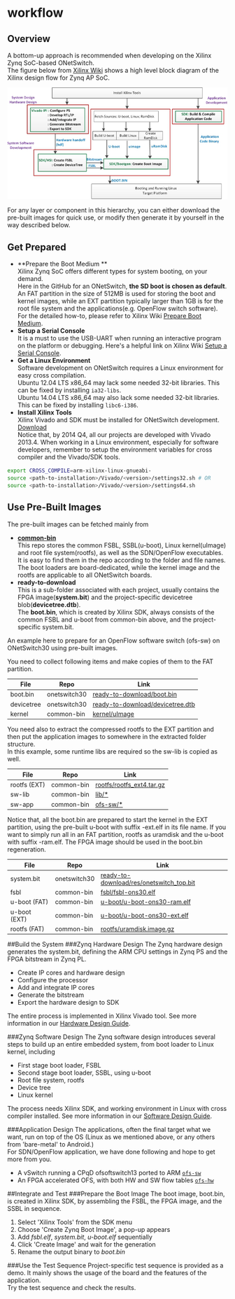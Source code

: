 # workflow

## Overview  
A bottom-up approach is recommended when developing on the Xilinx Zynq SoC-based  ONetSwitch.  
The figure below from [Xilinx Wiki](http://www.wiki.xilinx.com/) shows a high level block diagram of the Xilinx design flow for Zynq AP SoC.  

![](../images/zynq-design-flow.png)

For any layer or component in this hierarchy, you can either download the pre-built images for quick use, or modify then generate it by yourself in the way described below.  

## Get Prepared
* **Prepare the Boot Medium  **  
Xilinx Zynq SoC offers different types for system booting, on your demand.  
Here in the GitHub for an ONetSwitch, **the SD boot is chosen as default**. An FAT partition in the size of 512MB is used for storing the boot and kernel images, while an EXT partition typically larger than 1GB is for the root file system and the applications(e.g. OpenFlow switch software).  
For the detailed how-to, please refer to Xilinx Wiki [Prepare Boot Medium](http://www.wiki.xilinx.com/Prepare+Boot+Medium).  
* **Setup a Serial Console**    
It is a must to use the USB-UART when running an interactive program on the platform or debugging. Here's a helpful link on Xilinx Wiki [Setup a Serial Console](http://www.wiki.xilinx.com/Setup+a+Serial+Console).    
* **Get a Linux Environment**  
Software development on ONetSwitch requires a Linux environment for easy cross compilation.  
Ubuntu 12.04 LTS x86_64 may lack some needed 32-bit libraries. This can be fixed by installing `ia32-libs`.  
Ubuntu 14.04 LTS x86_64 may also lack some needed 32-bit libraries. This can be fixed by installing `libc6-i386`. 
* **Install Xilinx Tools**    
Xilinx Vivado and SDK must be installed for ONetSwitch development. 
[Download](http://www.xilinx.com/support/download.html)  
Notice that, by 2014 Q4, all our projects are developed with Vivado 2013.4.
When working in a Linux environment, especially for software developers, remember to setup the environment variables for cross compiler and the Vivado/SDK tools.  

```bash
export CROSS_COMPILE=arm-xilinx-linux-gnueabi-
source <path-to-installation>/Vivado/<version>/settings32.sh # OR
source <path-to-installation>/Vivado/<version>/settings64.sh
```

## Use Pre-Built Images  
The pre-built images can be fetched mainly from  
* **[common-bin](https://github.com/MeshSr/common-bin)**  
This repo stores the common FSBL, SSBL(u-boot), Linux kernel(uImage) and root file system(rootfs), as well as the SDN/OpenFlow executables. It is easy to find them in the repo according to the folder and file names.  
The boot loaders are board-dedicated, while the kernel image and the rootfs are applicable to all ONetSwitch boards.  
* **ready-to-download**  
This is a sub-folder associated with each project, usually contains the FPGA image(**system.bit**) and the project-specific devicetree blob(**devicetree.dtb**).  
The **boot.bin**, which is created by Xilinx SDK, always consists of the common FSBL and u-boot from common-bin above, and the project-specific system.bit.  

An example here to prepare for an OpenFlow software switch (ofs-sw) on ONetSwitch30 using pre-built images. 

You need to collect following items and make copies of them to the FAT partition.  

| File | Repo | Link |
| ---- | ---- | ---- |
| boot.bin | onetswitch30 | [ready-to-download/boot.bin]( https://github.com/MeshSr/onetswitch30/blob/master/ons30-app51-ref_ofssw/ready-to-download/boot.bin) |  
| devicetree | onetswitch30 | [ready-to-download/devicetree.dtb]( https://github.com/MeshSr/onetswitch30/blob/master/ons30-app51-ref_ofssw/ready-to-download/devicetree.dtb) |  
| kernel | common-bin | [kernel/uImage](https://github.com/MeshSr/common-bin/blob/master/kernel/uImage) |

You need also to extract the compressed rootfs to the EXT partition and then put the application images to somewhere in the extracted folder structure.  
In this example, some runtime libs are required so the sw-lib is copied as well.

| File | Repo | Link |
| ---- | ---- | ---- |
| rootfs (EXT) | common-bin | [rootfs/rootfs_ext4.tar.gz](https://github.com/MeshSr/common-bin/blob/master/rootfs/rootfs_ext4.tar.gz) |
| sw-lib | common-bin | [lib/*](https://github.com/MeshSr/common-bin/tree/master/lib)|
| sw-app | common-bin | [ofs-sw/*](https://github.com/MeshSr/common-bin/tree/master/ofs-sw) |

Notice that, all the boot.bin are prepared to start the kernel in the EXT partition, using the pre-built u-boot with suffix -ext.elf in its file name. If you want to simply run all in an FAT partition, rootfs as uramdisk and the u-boot with suffix -ram.elf.
The FPGA image should be used in the boot.bin regeneration.

| File | Repo | Link |
| ---- | ---- | ---- |
| system.bit | onetswitch30 | [ready-to-download/res/onetswitch_top.bit](https://github.com/MeshSr/onetswitch30/blob/master/ons30-app51-ref_ofssw/ready-to-download/res/onetswitch_top.bit) |
| fsbl | common-bin | [fsbl/fsbl-ons30.elf](https://github.com/MeshSr/common-bin/blob/master/fsbl/fsbl-ons30.elf) |
| u-boot (FAT) | common-bin | [u-boot/u-boot-ons30-ram.elf](https://github.com/MeshSr/common-bin/blob/master/u-boot/u-boot-ons30-ram.elf) |
| u-boot (EXT) | common-bin | [u-boot/u-boot-ons30-ext.elf](https://github.com/MeshSr/common-bin/blob/master/u-boot/u-boot-ons30-ext.elf) |
| rootfs (FAT) | common-bin | [rootfs/uramdisk.image.gz](https://github.com/MeshSr/common-bin/blob/master/rootfs/uramdisk.image.gz) |  

##Build the System
###Zynq Hardware Design
The Zynq hardware design generates the system.bit, defining the ARM CPU settings in Zynq PS and the FPGA bitstream in Zynq PL.  
* Create IP cores and hardware design
* Configure the processor
* Add and integrate IP cores
* Generate the bitstream
* Export the hardware design to SDK

The entire process is implemented in Xilinx Vivado tool. See more information in our [Hardware Design Guide](https://github.com/MeshSr/wiki/wiki/Guide-Hardware-Design).  

###Zynq Software Design
The Zynq software design introduces several steps to build up an entire embedded system, from boot loader to Linux kernel, including
* First stage boot loader, FSBL
* Second stage boot loader, SSBL, using u-boot
* Root file system, rootfs
* Device tree
* Linux kernel  

The process needs Xilinx SDK, and working environment in Linux with cross compiler installed. See more information in our [Software Design Guide](https://github.com/MeshSr/wiki/wiki/Guide-Software-Design).  

###Application Design
The applications, often the final target what we want, run on top of the OS (Linux as we mentioned above, or any others from 'bare-metal' to Android.)  
For SDN/OpenFlow application, we have done following and hope to get more from you.    
* A vSwitch running a CPqD ofsoftswitch13 ported to ARM [`ofs-sw`](https://github.com/MeshSr/ofs-sw)  
* An FPGA accelerated OFS, with both HW and SW flow tables [`ofs-hw`](https://github.com/MeshSr/ofs-hw)  


##Integrate and Test
###Prepare the Boot Image
The boot image, boot.bin, is created in Xilinx SDK, by assembling the FSBL, the FPGA image, and the SSBL in sequence.  
1. Select 'Xilinx Tools' from the SDK menu  
2. Choose 'Create Zynq Boot Image', a pop-up appears  
3. Add _fsbl.elf_, _system.bit_, _u-boot.elf_ sequentially  
4. Click 'Create Image' and wait for the generation  
5. Rename the output binary to _boot.bin_  

###Use the Test Sequence
Project-specific test sequence is provided as a demo. It mainly shows the usage of the board and the features of the application.  
Try the test sequence and check the results.  